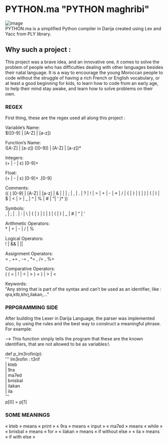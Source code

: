 # PYTHON.ma "PYTHON maghribi"
   ![image](https://user-images.githubusercontent.com/77125092/135387880-f4e27a7c-1cd4-4f62-9d25-a46d28f5dab5.png)\
PYTHON.ma is a simplified Python compiler in Darija created using Lex and Yacc from PLY library. 

## Why such a project :
This project was a brave idea, and an innovative one, it comes to solve the problem of people who has difficulties dealing with other languages besides their natal language. It is a way to encourage the young Moroccan people to code without the struggle of having a rich French or English vocabulary, or at least a good beginning for kids, to learn how to code from an early age, to help their mind stay awake, and learn how to solve problems on their own.


### REGEX
First thing, these are the regex used all along this project :

Variable’s Name:\
	$([0-9] | [A-Z] | [a-z]) 
  
Function’s Name:\
	([A-Z] | [a-z]) ([0-9]) | [A-Z] | [a-z])*
  
Integers:\
	(+ | - | ε) [0-9]+
  
Float:\
	 (+ | - | ε) [0-9]+ .[0-9] 
   
Comments:\
	 (( ( [0-9] | [A-Z] | [a-z] | & | | | ; | , | . | ? | ! | 	= | + | - | * | / | { | } | [ | ] | ( | ) | $ | < | > | _ | 	^ | % | # | ”| ’ )* ))
   
Symbols:\
	, | ; | . | : | \ | { | } | [ | ] | ( | ) | _ | # | ” | ’
  
Arithmetic Operators:\
	  * | + | - | / | %

Logical Operators:\
	 ! | && | || 

Assignment Operators:\
	 = , += , -= , *= , /= , %=

Comparative Operators:\
	 ( ( = | ! | < | > ) = ) | > | <

Keywords:\
	"Any string that is part of the syntax and can’t be used as an identifier, like : qra,ktb,khrj,ilakan,…" 
  

### PRPGRAMMING SIDE
After building the Lexer in Darija Language, the parser was implemented also, by using the rules and the best way to construct a meaningful phrase.\
For example:

--> This function simply tells the program that these are the known identifiers, that are not allowed to be as variables:\

def p_lm3rofin(p):\
'''  lm3rofin : t3rif\
              | kteb\
              | 9ra\
              | ma7ed\
              | bnisbal\
              | ilakan\
              | ila \
'''\
p[0] = p[1]


### SOME MEANINGS
  « kteb » means « print »
	« 9ra » means « input »
	« ma7ed » means « while »
	« bnisbal » means « for »
	« ilakan » means « if without else »
	« ila » means « if with else »




